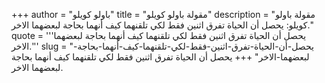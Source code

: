+++
author = "باولو كويلو"
title = "مقولة باولو كويلو"
description = "مقولة باولو كويلو: يحصل أن الحياة تفرق اثنين فقط لكي تلقنهما كيف أنهما بحاجة لبعضهما الاخر."
quote = '''يحصل أن الحياة تفرق اثنين فقط لكي تلقنهما كيف أنهما بحاجة لبعضهما الاخر.''' 
slug = "يحصل-أن-الحياة-تفرق-اثنين-فقط-لكي-تلقنهما-كيف-أنهما-بحاجة-لبعضهما-الاخر"
+++
يحصل أن الحياة تفرق اثنين فقط لكي تلقنهما كيف أنهما بحاجة لبعضهما الاخر.
